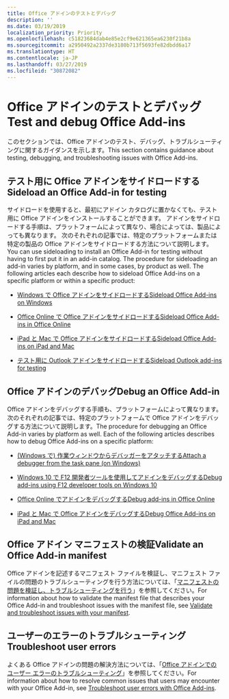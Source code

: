 ```yaml
---
title: Office アドインのテストとデバッグ
description: ''
ms.date: 03/19/2019
localization_priority: Priority
ms.openlocfilehash: c51823684dab4e85e2cf9e621365ea6230f21b8a
ms.sourcegitcommit: a2950492a2337de3180b713f5693fe82dbdd6a17
ms.translationtype: HT
ms.contentlocale: ja-JP
ms.lasthandoff: 03/27/2019
ms.locfileid: "30872082"
---
```

# <a name="test-and-debug-office-add-ins"></a><span data-ttu-id="c57f7-102">Office アドインのテストとデバッグ</span><span class="sxs-lookup"><span data-stu-id="c57f7-102">Test and debug Office Add-ins</span></span>

<span data-ttu-id="c57f7-103">このセクションでは、Office アドインのテスト、デバッグ、トラブルシューティングに関するガイダンスを示します。</span><span class="sxs-lookup"><span data-stu-id="c57f7-103">This section contains guidance about testing, debugging, and troubleshooting issues with Office Add-ins.</span></span>

## <a name="sideload-an-office-add-in-for-testing"></a><span data-ttu-id="c57f7-104">テスト用に Office アドインをサイドロードする</span><span class="sxs-lookup"><span data-stu-id="c57f7-104">Sideload an Office Add-in for testing</span></span>

<span data-ttu-id="c57f7-p101">サイドロードを使用すると、最初にアドイン カタログに置かなくても、テスト用に Office アドインをインストールすることができます。 アドインをサイドロードする手順は、プラットフォームによって異なり、場合によっては、製品によっても異なります。 次のそれぞれの記事では、特定のプラットフォームまたは特定の製品の Office アドインをサイドロードする方法について説明します。</span><span class="sxs-lookup"><span data-stu-id="c57f7-p101">You can use sideloading to install an Office Add-in for testing without having to first put it in an add-in catalog. The procedure for sideloading an add-in varies by platform, and in some cases, by product as well. The following articles each describe how to sideload Office Add-ins on a specific platform or within a specific product:</span></span>

- [<span data-ttu-id="c57f7-108">Windows で Office アドインをサイドロードする</span><span class="sxs-lookup"><span data-stu-id="c57f7-108">Sideload Office Add-ins on Windows</span></span>](create-a-network-shared-folder-catalog-for-task-pane-and-content-add-ins.md)

- [<span data-ttu-id="c57f7-109">Office Online で Office アドインをサイドロードする</span><span class="sxs-lookup"><span data-stu-id="c57f7-109">Sideload Office Add-ins in Office Online</span></span>](sideload-office-add-ins-for-testing.md)

- [<span data-ttu-id="c57f7-110">iPad と Mac で Office アドインをサイドロードする</span><span class="sxs-lookup"><span data-stu-id="c57f7-110">Sideload Office Add-ins on iPad and Mac</span></span>](sideload-an-office-add-in-on-ipad-and-mac.md)

- [<span data-ttu-id="c57f7-111">テスト用に Outlook アドインをサイドロードする</span><span class="sxs-lookup"><span data-stu-id="c57f7-111">Sideload Outlook add-ins for testing</span></span>](/outlook/add-ins/sideload-outlook-add-ins-for-testing)

## <a name="debug-an-office-add-in"></a><span data-ttu-id="c57f7-112">Office アドインのデバッグ</span><span class="sxs-lookup"><span data-stu-id="c57f7-112">Debug an Office Add-in</span></span>

<span data-ttu-id="c57f7-p102">Office アドインをデバッグする手順も、プラットフォームによって異なります。 次のそれぞれの記事では、特定のプラットフォームで Office アドインをデバッグする方法について説明します。</span><span class="sxs-lookup"><span data-stu-id="c57f7-p102">The procedure for debugging an Office Add-in varies by platform as well. Each of the following articles describes how to debug Office Add-ins on a specific platform:</span></span>

- [<span data-ttu-id="c57f7-115">(Windows で) 作業ウィンドウからデバッガーをアタッチする</span><span class="sxs-lookup"><span data-stu-id="c57f7-115">Attach a debugger from the task pane (on Windows)</span></span>](attach-debugger-from-task-pane.md)

- [<span data-ttu-id="c57f7-116">Windows 10 で F12 開発者ツールを使用してアドインをデバッグする</span><span class="sxs-lookup"><span data-stu-id="c57f7-116">Debug add-ins using F12 developer tools on Windows 10</span></span>](debug-add-ins-using-f12-developer-tools-on-windows-10.md)

- [<span data-ttu-id="c57f7-117">Office Online でアドインをデバッグする</span><span class="sxs-lookup"><span data-stu-id="c57f7-117">Debug add-ins in Office Online</span></span>](debug-add-ins-in-office-online.md)

- [<span data-ttu-id="c57f7-118">iPad と Mac で Office アドインをデバッグする</span><span class="sxs-lookup"><span data-stu-id="c57f7-118">Debug Office Add-ins on iPad and Mac</span></span>](debug-office-add-ins-on-ipad-and-mac.md)

## <a name="validate-an-office-add-in-manifest"></a><span data-ttu-id="c57f7-119">Office アドイン マニフェストの検証</span><span class="sxs-lookup"><span data-stu-id="c57f7-119">Validate an Office Add-in manifest</span></span>

<span data-ttu-id="c57f7-120">Office アドインを記述するマニフェスト ファイルを検証し、マニフェスト ファイルの問題のトラブルシューティングを行う方法については、「[マニフェストの問題を検証し、トラブルシューティングを行う](troubleshoot-manifest.md)」を参照してください。</span><span class="sxs-lookup"><span data-stu-id="c57f7-120">For information about how to validate the manifest file that describes your Office Add-in and troubleshoot issues with the manifest file, see [Validate and troubleshoot issues with your manifest](troubleshoot-manifest.md).</span></span>

## <a name="troubleshoot-user-errors"></a><span data-ttu-id="c57f7-121">ユーザーのエラーのトラブルシューティング</span><span class="sxs-lookup"><span data-stu-id="c57f7-121">Troubleshoot user errors</span></span>

<span data-ttu-id="c57f7-122">よくある Office アドインの問題の解決方法については、「[Office アドインでのユーザー エラーのトラブルシューティング](testing-and-troubleshooting.md)」を参照してください。</span><span class="sxs-lookup"><span data-stu-id="c57f7-122">For information about how to resolve common issues that users may encounter with your Office Add-in, see [Troubleshoot user errors with Office Add-ins](testing-and-troubleshooting.md).</span></span>

